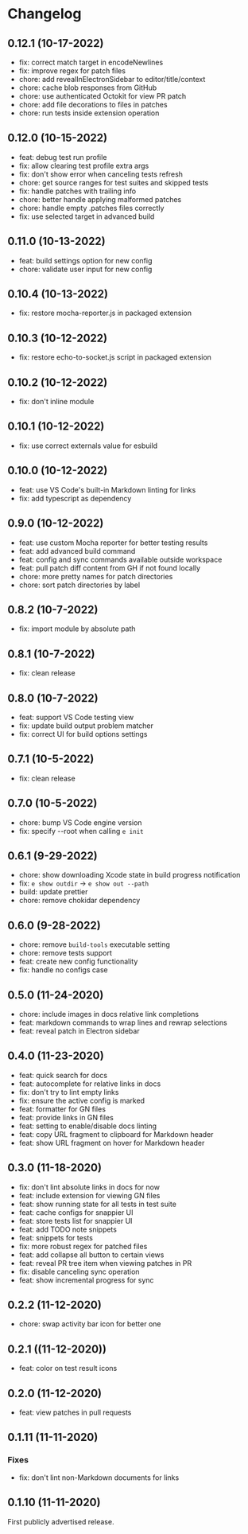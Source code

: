 # Changelog

## 0.12.1 (10-17-2022)

* fix: correct match target in encodeNewlines
* fix: improve regex for patch files
* chore: add revealInElectronSidebar to editor/title/context
* chore: cache blob responses from GitHub
* chore: use authenticated Octokit for view PR patch
* chore: add file decorations to files in patches
* chore: run tests inside extension operation

## 0.12.0 (10-15-2022)

* feat: debug test run profile
* fix: allow clearing test profile extra args
* fix: don't show error when canceling tests refresh
* chore: get source ranges for test suites and skipped tests
* fix: handle patches with trailing info
* chore: better handle applying malformed patches
* chore: handle empty .patches files correctly
* fix: use selected target in advanced build

## 0.11.0 (10-13-2022)

* feat: build settings option for new config
* chore: validate user input for new config

## 0.10.4 (10-13-2022)

* fix: restore mocha-reporter.js in packaged extension

## 0.10.3 (10-12-2022)

* fix: restore echo-to-socket.js script in packaged extension

## 0.10.2 (10-12-2022)

* fix: don't inline module

## 0.10.1 (10-12-2022)

* fix: use correct externals value for esbuild

## 0.10.0 (10-12-2022)

* feat: use VS Code's built-in Markdown linting for links
* fix: add typescript as dependency

## 0.9.0 (10-12-2022)

* feat: use custom Mocha reporter for better testing results
* feat: add advanced build command
* feat: config and sync commands available outside workspace
* feat: pull patch diff content from GH if not found locally
* chore: more pretty names for patch directories
* chore: sort patch directories by label

## 0.8.2 (10-7-2022)

* fix: import module by absolute path

## 0.8.1 (10-7-2022)

* fix: clean release

## 0.8.0 (10-7-2022)

* feat: support VS Code testing view
* fix: update build output problem matcher
* fix: correct UI for build options settings

## 0.7.1 (10-5-2022)

* fix: clean release

## 0.7.0 (10-5-2022)

* chore: bump VS Code engine version
* fix: specify --root when calling `e init`

## 0.6.1 (9-29-2022)

* chore: show downloading Xcode state in build progress notification
* fix: `e show outdir` -> `e show out --path`
* build: update prettier
* chore: remove chokidar dependency

## 0.6.0 (9-28-2022)

* chore: remove `build-tools` executable setting
* chore: remove tests support
* feat: create new config functionality
* fix: handle no configs case

## 0.5.0 (11-24-2020)

* chore: include images in docs relative link completions
* feat: markdown commands to wrap lines and rewrap selections
* feat: reveal patch in Electron sidebar

## 0.4.0 (11-23-2020)

* feat: quick search for docs
* feat: autocomplete for relative links in docs
* fix: don't try to lint empty links
* fix: ensure the active config is marked
* feat: formatter for GN files
* feat: provide links in GN files
* feat: setting to enable/disable docs linting
* feat: copy URL fragment to clipboard for Markdown header
* feat: show URL fragment on hover for Markdown header

## 0.3.0 (11-18-2020)

* fix: don't lint absolute links in docs for now
* feat: include extension for viewing GN files
* feat: show running state for all tests in test suite
* feat: cache configs for snappier UI
* feat: store tests list for snappier UI
* feat: add TODO note snippets
* feat: snippets for tests
* fix: more robust regex for patched files
* feat: add collapse all button to certain views
* feat: reveal PR tree item when viewing patches in PR
* fix: disable canceling sync operation
* feat: show incremental progress for sync

## 0.2.2 (11-12-2020)

* chore: swap activity bar icon for better one

## 0.2.1 ((11-12-2020))

* feat: color on test result icons

## 0.2.0 (11-12-2020)

* feat: view patches in pull requests

## 0.1.11 (11-11-2020)

### Fixes

* fix: don't lint non-Markdown documents for links

## 0.1.10 (11-11-2020)

First publicly advertised release.

